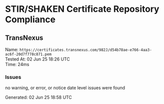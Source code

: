 # STIR/SHAKEN Certificate Repository Compliance

## TransNexus

Name: `https://certificates.transnexus.com/982J/d54b78ae-e766-4aa3-ac6f-20d7f778c871.pem`\
Tested At: 02 Jun 25 18:26 UTC\
Time: 24ms

### Issues

no warning, or error, or notice date level issues were found

Generated: 02 Jun 25 18:58 UTC